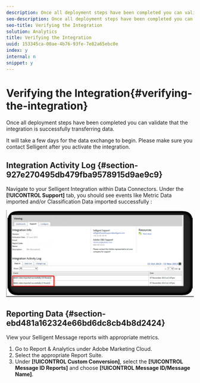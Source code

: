 ```yaml
---
description: Once all deployment steps have been completed you can validate that the integration is successfully transferring data.
seo-description: Once all deployment steps have been completed you can validate that the integration is successfully transferring data.
seo-title: Verifying the Integration
solution: Analytics
title: Verifying the Integration
uuid: 153345ca-00ae-4b76-93fe-7e82a65ebc0e
index: y
internal: n
snippet: y
---
```


# Verifying the Integration{#verifying-the-integration}

Once all deployment steps have been completed you can validate that the integration is successfully transferring data.

It will take a few days for the data exchange to begin. Please make sure you contact Selligent after you activate the integration.

## Integration Activity Log {#section-927e270495db479fba9578915d9ae9c9}

Navigate to your Selligent Integration within Data Connectors. Under the **[!UICONTROL Support]** tab, you should see events like Metric Data imported and/or Classification Data imported successfully :

![](assets/selligent-verifying.png)

## Reporting Data {#section-ebd481a162324e66bd6dc8cb4b8d2424}

View your Selligent Message reports with appropriate metrics.

1. Go to Report & Analytics under Adobe Marketing Cloud. 
1. Select the appropriate Report Suite. 
1. Under **[!UICONTROL Custom Conversion]**, select the **[!UICONTROL Message ID Reports]** and choose **[!UICONTROL Message ID/Message Name]**.

